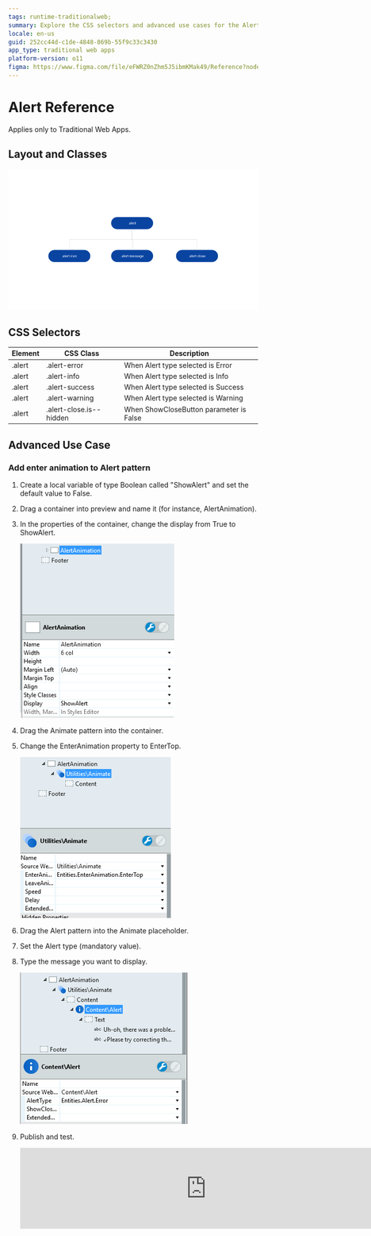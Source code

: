 ```yaml
---
tags: runtime-traditionalweb; 
summary: Explore the CSS selectors and advanced use cases for the Alert UI Pattern in OutSystems 11 (O11) for Traditional Web Apps.
locale: en-us
guid: 252cc44d-c1de-4848-869b-55f9c33c3430
app_type: traditional web apps
platform-version: o11
figma: https://www.figma.com/file/eFWRZ0nZhm5J5ibmKMak49/Reference?node-id=615:355
---
```


# Alert Reference

<div class="info" markdown="1">

Applies only to Traditional Web Apps.

</div>

## Layout and Classes

![Screenshot showing the layout and classes of the Alert UI Pattern in a traditional web application](images/alert-image-2.png "Alert UI Pattern Layout")

## CSS Selectors

| **Element** |  **CSS Class** |  **Description**  |
| --- | --- | --- |
| .alert | .alert-error |  When Alert type selected is Error  |
| .alert | .alert-info |  When Alert type selected is Info  |
| .alert | .alert-success |  When Alert type selected is Success  |
| .alert | .alert-warning |  When Alert type selected is Warning  |
| .alert | .alert-close.is--hidden |  When ShowCloseButton parameter is False  |

## Advanced Use Case

### Add enter animation to Alert pattern

1. Create a local variable of type Boolean called "ShowAlert" and set the default value to False.

1. Drag a container into preview and name it (for instance, AlertAnimation).

1. In the properties of the container, change the display from True to ShowAlert.

    ![Image displaying the properties settings of the Alert animation container in a web application](images/alert-image-3.png "Alert Animation Container Properties")

1. Drag the Animate pattern into the container.

1. Change the EnterAnimation property to EnterTop.

    ![Image demonstrating the process of setting the Enter Animation property for the Alert pattern in a web application](images/alert-image-4.png "Setting Enter Animation Property")

1. Drag the Alert pattern into the Animate placeholder.

1. Set the Alert type (mandatory value).

1. Type the message you want to display.

    ![Image illustrating the user interface for configuring the Alert message within the Alert pattern](images/alert-image-5.png "Configuring Alert Message")

1. Publish and test.

    <iframe src="https://player.vimeo.com/video/998122525" width="750" height="163" frameborder="0" allow="autoplay; fullscreen" allowfullscreen="">Video demonstrating the Alert pattern with enter animation in a web application.</iframe>
